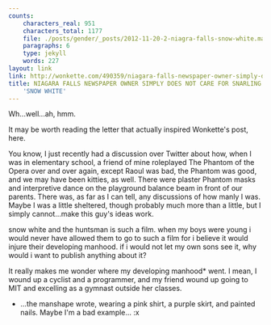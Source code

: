 ```yaml
---
counts:
    characters_real: 951
    characters_total: 1177
    file: ./posts/gender/_posts/2012-11-20-2-niagra-falls-snow-white.markdown
    paragraphs: 6
    type: jekyll
    words: 227
layout: link
link: http://wonkette.com/490359/niagara-falls-newspaper-owner-simply-does-not-care-for-snarling-feminism-like-snow-white
title: NIAGARA FALLS NEWSPAPER OWNER SIMPLY DOES NOT CARE FOR SNARLING FEMINISM LIKE
    'SNOW WHITE'
---
```


Wh...well...ah, hmm.

It may be worth reading the letter that actually inspired Wonkette's post, here.

You know, I just recently had a discussion over Twitter about how, when I was in elementary school, a friend of mine roleplayed The Phantom of the Opera over and over again, except Raoul was bad, the Phantom was good, and we may have been kitties, as well.  There were plaster Phantom masks and interpretive dance on the playground balance beam in front of our parents. There was, as far as I can tell, any discussions of how manly I was.  Maybe I was a little sheltered, though probably much more than a little, but I simply cannot...make this guy's ideas work.

snow white and the huntsman is such a film. when my boys were young i would never have allowed them to go to such a film for i believe it would injure their developing manhood. if i would not let my own sons see it, why would i want to publish anything about it?

It really makes me wonder where my developing manhood\* went.  I mean, I wound up a cyclist and a programmer, and my friend wound up going to MIT and excelling as a gymnast outside her classes.

* ...the manshape wrote, wearing a pink shirt, a purple skirt, and painted nails.  Maybe I'm a bad example... :x
